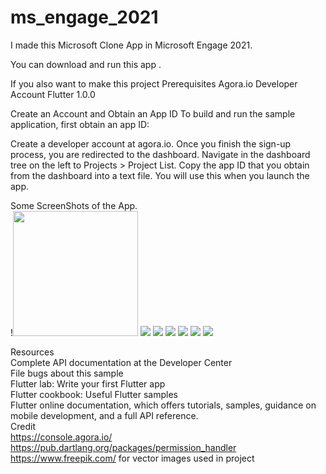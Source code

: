 # ms_engage_2021

I made this Microsoft Clone App in Microsoft Engage 2021.

You can download and run this app .

If you also want to make this project
Prerequisites
Agora.io Developer Account
Flutter 1.0.0

Create an Account and Obtain an App ID
To build and run the sample application, first obtain an app ID:

Create a developer account at agora.io. Once you finish the sign-up process, you are redirected to the dashboard.
Navigate in the dashboard tree on the left to Projects > Project List.
Copy the app ID that you obtain from the dashboard into a text file. You will use this when you launch the app.




Some ScreenShots of the App.<br />
!<img src="appImage/1.jpg" width="200" />
![](appImage/2.jpg)
![](appImage/3.jpg)
![](appImage/4.jpg)
![](appImage/5.jpg)
![](appImage/6.jpg)
![](appImage/7.jpg)<br />


Resources<br />
Complete API documentation at the Developer Center<br />
File bugs about this sample<br />
Flutter lab: Write your first Flutter app<br />
Flutter cookbook: Useful Flutter samples<br />
Flutter online documentation, which offers tutorials, samples, guidance on mobile development, and a full API reference.<br />
Credit<br />
https://console.agora.io/<br />
https://pub.dartlang.org/packages/permission_handler<br />
https://www.freepik.com/ for vector images used in project<br />
